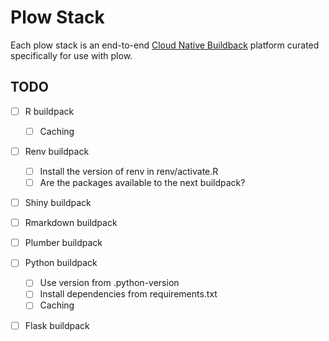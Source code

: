 Plow Stack
==========

Each plow stack is an end-to-end [Cloud Native
Buildback](https://buildpacks.io/) platform curated specifically for use with
plow.


TODO
----

- [ ] R buildpack
    - [ ] Caching
- [ ] Renv buildpack
    - [ ] Install the version of renv in renv/activate.R
    - [ ] Are the packages available to the next buildpack?
- [ ] Shiny buildpack
- [ ] Rmarkdown buildpack
- [ ] Plumber buildpack
- [ ] Python buildpack
    - [ ] Use version from .python-version
    - [ ] Install dependencies from requirements.txt
    - [ ] Caching
- [ ] Flask buildpack

